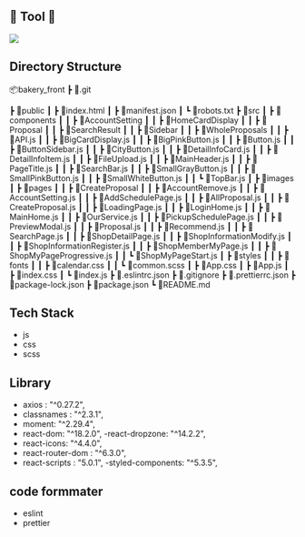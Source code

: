 ## 🔨 Tool 🔨
<img src="https://img.shields.io/badge/React-61DAFB?style=for-the-badge&logo=React&logoColor=white">

## Directory Structure 
📦bakery_front
 ┣ 📂.git
 
 ┣ 📂public
 ┃ ┣ 📜index.html
 ┃ ┣ 📜manifest.json
 ┃ ┗ 📜robots.txt
 ┣ 📂src
 ┃ ┣ 📂components
 ┃ ┃ ┣ 📂AccountSetting
 ┃ ┃ ┣ 📂HomeCardDisplay
 ┃ ┃ ┣ 📂Proposal
 ┃ ┃ ┣ 📂SearchResult
 ┃ ┃ ┣ 📂Sidebar
 ┃ ┃ ┣ 📂WholeProposals
 ┃ ┃ ┣ 📜API.js
 ┃ ┃ ┣ 📜BigCardDisplay.js
 ┃ ┃ ┣ 📜BigPinkButton.js
 ┃ ┃ ┣ 📜Button.js
 ┃ ┃ ┣ 📜ButtonSidebar.js
 ┃ ┃ ┣ 📜CityButton.js
 ┃ ┃ ┣ 📜DetailInfoCard.js
 ┃ ┃ ┣ 📜DetailInfoItem.js
 ┃ ┃ ┣ 📜FileUpload.js
 ┃ ┃ ┣ 📜MainHeader.js
 ┃ ┃ ┣ 📜PageTitle.js
 ┃ ┃ ┣ 📜SearchBar.js
 ┃ ┃ ┣ 📜SmallGrayButton.js
 ┃ ┃ ┣ 📜SmallPinkButton.js
 ┃ ┃ ┣ 📜SmallWhiteButton.js
 ┃ ┃ ┗ 📜TopBar.js
 ┃ ┣ 📂images
 ┃ ┣ 📂pages
 ┃ ┃ ┣ 📂CreateProposal
 ┃ ┃ ┣ 📜AccountRemove.js
 ┃ ┃ ┣ 📜AccountSetting.js
 ┃ ┃ ┣ 📜AddSchedulePage.js
 ┃ ┃ ┣ 📜AllProposal.js
 ┃ ┃ ┣ 📜CreateProposal.js
 ┃ ┃ ┣ 📜LoadingPage.js
 ┃ ┃ ┣ 📜LoginHome.js
 ┃ ┃ ┣ 📜MainHome.js
 ┃ ┃ ┣ 📜OurService.js
 ┃ ┃ ┣ 📜PickupSchedulePage.js
 ┃ ┃ ┣ 📜PreviewModal.js
 ┃ ┃ ┣ 📜Proposal.js
 ┃ ┃ ┣ 📜Recommend.js
 ┃ ┃ ┣ 📜SearchPage.js
 ┃ ┃ ┣ 📜ShopDetailPage.js
 ┃ ┃ ┣ 📜ShopInformationModify.js
 ┃ ┃ ┣ 📜ShopInformationRegister.js
 ┃ ┃ ┣ 📜ShopMemberMyPage.js
 ┃ ┃ ┣ 📜ShopMyPageProgressive.js
 ┃ ┃ ┗ 📜ShopMyPageStart.js
 ┃ ┣ 📂styles
 ┃ ┃ ┣ 📂fonts
 ┃ ┃ ┣ 📜calendar.css
 ┃ ┃ ┗ 📜common.scss
 ┃ ┣ 📜App.css
 ┃ ┣ 📜App.js
 ┃ ┣ 📜index.css
 ┃ ┗ 📜index.js
 ┣ 📜.eslintrc.json
 ┣ 📜.gitignore
 ┣ 📜.prettierrc.json
 ┣ 📜package-lock.json
 ┣ 📜package.json
 ┗ 📜README.md

## Tech Stack 
- js
- css
- scss

## Library
- axios : "^0.27.2",
- classnames : "^2.3.1",
- moment: "^2.29.4",
- react-dom: "^18.2.0",
-react-dropzone: "^14.2.2",
- react-icons: "^4.4.0",
- react-router-dom : "^6.3.0",
- react-scripts : "5.0.1",
-styled-components: "^5.3.5",

## code formmater
- eslint
- prettier
